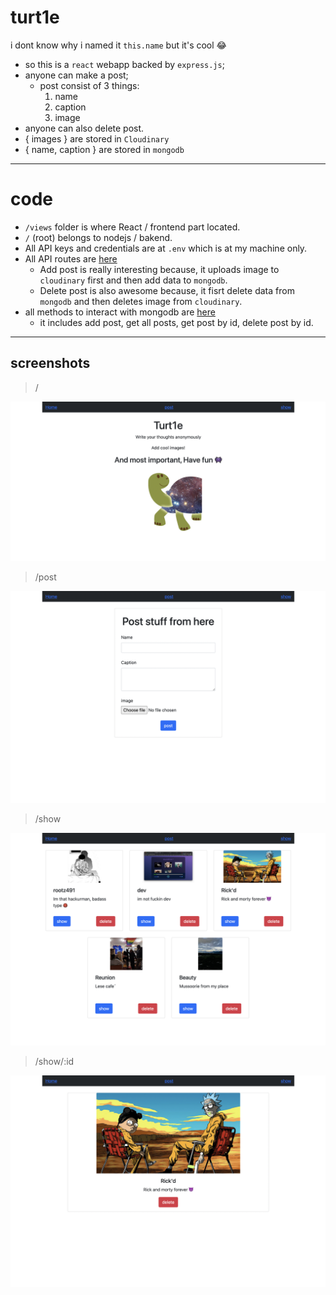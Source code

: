 # turt1e

i dont know why i named it `this.name` but it's cool 😂


*  so this is a `react` webapp backed by `express.js`;
*  anyone can make a post;
    *   post consist of 3 things:
        1. name
        2. caption
        3. image
*   anyone can also delete post.
*   { images } are stored in `Cloudinary`
*   { name, caption } are stored in `mongodb`

---

#   code

*   `/views` folder is where React / frontend part located.
*   `/` (root) belongs to nodejs / bakend.
*   All API keys and credentials are at `.env` which is at my machine only.
*   All API routes are [here](./controllers/post.js)
    *   Add post is really interesting because, it uploads image to `cloudinary` first and then add data to `mongodb`.
    *   Delete post is also awesome because, it fisrt delete data from `mongodb` and then deletes image from `cloudinary`.
*   all methods to interact with mongodb are [here](./modals/post.js)
    *   it includes add post, get all posts, get post by id, delete post by id.

---

##  screenshots

>   /

![img1](./img/home.png)

>   /post

![img2](./img/post.png)

>   /show

![img3](./img/show_all.png)

>   /show/:id

![img4](./img/show_id.png)




